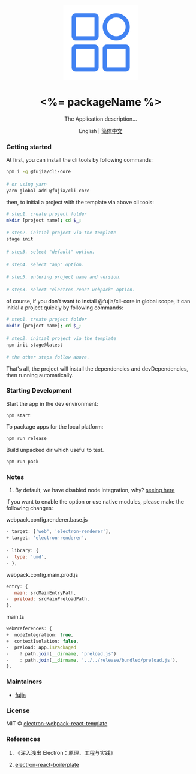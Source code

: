 <div align="center">
  <a href="https://github.com/fujia-cli/electron-webpack-react-template" target="_blank">
    <img alt="logo" width="200" src="./resource/unrelease/png/256x256.png"/>
  </a>
</div>

<div align="center">
  <h1><%= packageName %></h1>
</div>

<div align="center">

The Application description...

</div>

<div align="center">

English | [简体中文](./README.zh-CN.md)

</div>

### Getting started

At first, you can install the cli tools by following commands:

```sh
npm i -g @fujia/cli-core

# or using yarn
yarn global add @fujia/cli-core
```

then, to initial a project with the template via above cli tools:

```sh
# step1. create project folder
mkdir [project name]; cd $_;

# step2. initial project via the template
stage init

# step3. select "default" option.

# step4. select "app" option.

# step5. entering project name and version.

# step3. select "electron-react-webpack" option.
```

of course, if you don't want to install @fujia/cli-core in global scope, it can initial a project quickly by following commands:

```sh
# step1. create project folder
mkdir [project name]; cd $_;

# step2. initial project via the template
npm init stage@latest

# the other steps follow above.
```

That's all, the project will install the dependencies and devDependencies, then running automatically.

### Starting Development

Start the app in the dev environment:

```sh
npm start
```

To package apps for the local platform:

```sh
npm run release
```

Build unpacked dir which useful to test.

```sh
npm run pack
```

### Notes

1. By default, we have disabled node integration, why? [seeing here](https://www.electronjs.org/docs/latest/tutorial/security#2-do-not-enable-nodejs-integration-for-remote-content)

if you want to enable the option or use native modules, please make the following changes:

webpack.config.renderer.base.js

```js
- target: ['web', 'electron-renderer'],
+ target: 'electron-renderer',

- library: {
-  type: 'umd',
- },
```

webpack.config.main.prod.js

```js
entry: {
   main: srcMainEntryPath,
-  preload: srcMainPreloadPath,
},
```

main.ts

```ts
webPreferences: {
+  nodeIntegration: true,
+  contextIsolation: false,
-  preload: app.isPackaged
-    ? path.join(__dirname, 'preload.js')
-    : path.join(__dirname, '../../release/bundled/preload.js'),
},
```

### Maintainers

- [fujia](https://github.com/fushenguang)

### License

MIT © [electron-webpack-react-template](https://github.com/fujia-cli/electron-webpack-react-template)

### References

1. 《深入浅出 Electron：原理、工程与实践》

2. [electron-react-boilerplate](https://electron-react-boilerplate.js.org/docs/installation/)
